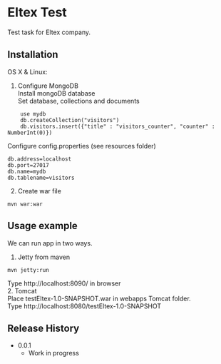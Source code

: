 # Eltex Test

Test task for Eltex company.

## Installation

OS X & Linux:

1. Configure MongoDB  
Install mongoDB database  
Set database, collections and documents  

  ``` 
      use mydb
      db.createCollection("visitors") 
      db.visitors.insert({"title" : "visitors_counter", "counter" : NumberInt(0)})
  ```  
  Configure config.properties (see resources folder)
  ```  
  db.address=localhost
  db.port=27017 
  db.name=mydb
  db.tablename=visitors  
  ```  
2. Create war file
  ```
  mvn war:war
  ```
## Usage example

We can run app in two ways.

1. Jetty from maven   
  ```
  mvn jetty:run
  ```
  Type http://localhost:8090/ in browser  
2. Tomcat  
   Place testEltex-1.0-SNAPSHOT.war in webapps Tomcat folder.  
   Type http://localhost:8080/testEltex-1.0-SNAPSHOT  
  
## Release History

* 0.0.1
    * Work in progress

